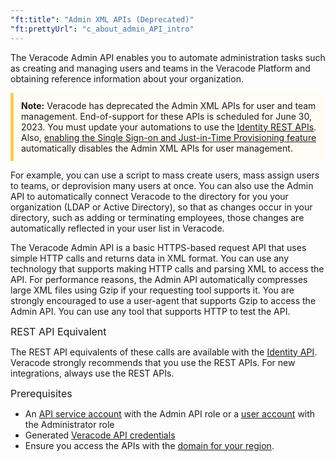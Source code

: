 ```yaml
---
"ft:title": "Admin XML APIs (Deprecated)"
"ft:prettyUrl": "c_about_admin_API_intro"
---
```

The Veracode Admin API enables you to automate administration tasks such as creating and managing users and teams in the Veracode Platform and obtaining reference information about your organization.

<p style="background-color:#FFFCF3; padding: 12px; border-left: 5px solid #F7CD55;">
<b>Note:</b> Veracode has deprecated the Admin XML APIs for user and team management. End-of-support for these APIs is scheduled for June 30, 2023. You must update your automations to use the <a href="https://docs.veracode.com/r/c_identity_intro">Identity REST APIs</a>. Also, <a href="https://docs.veracode.com/r/Configure_SAML_Self_Registration">enabling the Single Sign-on and Just-in-Time Provisioning feature</a> automatically disables the Admin XML APIs for user management.</p>

For example, you can use a script to mass create users, mass assign users to teams, or deprovision many users at once. You can also use the Admin API to automatically connect Veracode to the directory for you your organization (LDAP or Active Directory), so that as changes occur in your directory, such as adding or terminating employees, those changes are automatically reflected in your user list in Veracode.

The Veracode Admin API is a basic HTTPS-based request API that uses simple HTTP calls and returns data in XML format. You can use any technology that supports making HTTP calls and parsing XML to access the API. For performance reasons, the Admin API automatically compresses large XML files using Gzip if your requesting tool supports it. You are strongly encouraged to use a user-agent that supports Gzip to access the Admin API. You can use any tool that supports HTTP to test the API.

<p><span style="font-size: medium;">REST API Equivalent</span></p>

The REST API equivalents of these calls are available with the [Identity API](https://docs.veracode.com/r/c_identity_intro). Veracode strongly recommends that you use the REST APIs. For new integrations, always use the REST APIs.

<p><span style="font-size: medium;">Prerequisites</span></p>

-   An [API service account](https://docs.veracode.com/r/c_about_veracode_accounts) with the Admin API role or a [user account](https://docs.veracode.com/r/c_about_veracode_accounts) with the Administrator role
-   Generated [Veracode API credentials](https://docs.veracode.com/r/c_api_credentials3)
-   Ensure you access the APIs with the [domain for your region](https://docs.veracode.com/r/Region_Domains_for_Veracode_APIs).


